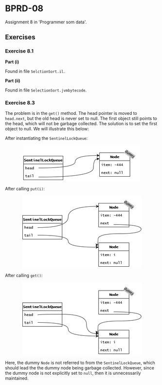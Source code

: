 # BPRD-08

Assignment 8 in 'Programmer som data'.

## Exercises

### Exercise 8.1

**Part (i)**

Found in file `SelctionSort.il`.

**Part (ii)**

Found in file `SelectionSort.jvmbytecode`.

### Exercise 8.3

The problem is in the `get()` method. The head pointer is moved to `head.next`, but the old head is never set to null. The first object still points to the head, which will not be garbage collected. The solution is to set the first object to null. We will illustrate this below:

After instantiating the `SentinelLockQueue`:

<p align="center">
    <img src=setup.png />
</p>

After calling `put(i)`:

<p align="center">
    <img src=put.png />
</p>

After calling `get()`:

<p align="center">
    <img src=get.png />
</p>

Here, the dummy `Node` is not referred to from the `SentinelLockQueue`, which should lead the the dummy node being garbage collected. However, since the dummy node is not explicitly set to `null`, then it is unnecessarily maintained.

